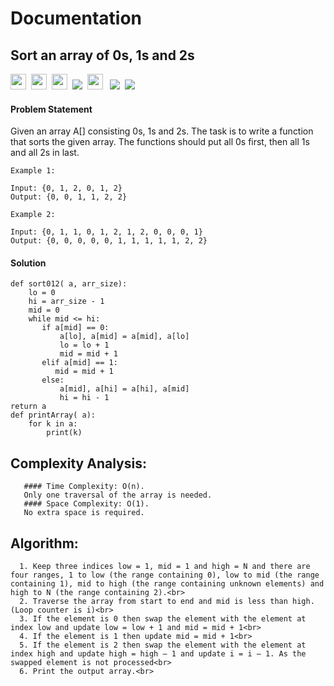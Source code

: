 # Documentation

## Sort an array of 0s, 1s and 2s

<a><img src= "https://img.shields.io/badge/-Microsoft-orange" height="25">&nbsp;&nbsp;<img src= 
"https://img.shields.io/badge/-Amazon-blue" height="25">&nbsp;&nbsp;<img src= "https://img.shields.io/badge/-Adobe-green" height="25">&nbsp;&nbsp;<img src= "https://img.shields.io/badge/-Paytm-navy" >&nbsp;&nbsp;<img src= "https://img.shields.io/badge/-geeksforgeeks-violet" height="25">
&nbsp;&nbsp;<img src= "https://img.shields.io/badge/-CPP-red">&nbsp;&nbsp;<img src= "https://img.shields.io/badge/-Python-brightgreen"></a>


#### Problem Statement 
Given an array A[] consisting 0s, 1s and 2s. The task is to write a function that sorts the given array. The functions should put all 0s first, then all 1s and all 2s in last.

    Example 1:

    Input: {0, 1, 2, 0, 1, 2}
    Output: {0, 0, 1, 1, 2, 2}
    
    Example 2:
    
    Input: {0, 1, 1, 0, 1, 2, 1, 2, 0, 0, 0, 1}
    Output: {0, 0, 0, 0, 0, 1, 1, 1, 1, 1, 2, 2}

#### Solution
    def sort012( a, arr_size): 
        lo = 0
        hi = arr_size - 1
        mid = 0
        while mid <= hi: 
           if a[mid] == 0: 
               a[lo], a[mid] = a[mid], a[lo] 
               lo = lo + 1
               mid = mid + 1
           elif a[mid] == 1: 
              mid = mid + 1
           else: 
               a[mid], a[hi] = a[hi], a[mid]  
               hi = hi - 1  
    return a
    def printArray( a): 
        for k in a: 
            print(k)
            
## Complexity Analysis:
       #### Time Complexity: O(n). 
       Only one traversal of the array is needed.
       #### Space Complexity: O(1). 
       No extra space is required.

## Algorithm:<br>
      1. Keep three indices low = 1, mid = 1 and high = N and there are four ranges, 1 to low (the range containing 0), low to mid (the range containing 1), mid to high (the range containing unknown elements) and high to N (the range containing 2).<br>
      2. Traverse the array from start to end and mid is less than high. (Loop counter is i)<br>
      3. If the element is 0 then swap the element with the element at index low and update low = low + 1 and mid = mid + 1<br>      
      4. If the element is 1 then update mid = mid + 1<br>
      5. If the element is 2 then swap the element with the element at index high and update high = high – 1 and update i = i – 1. As the swapped element is not processed<br>
      6. Print the output array.<br>